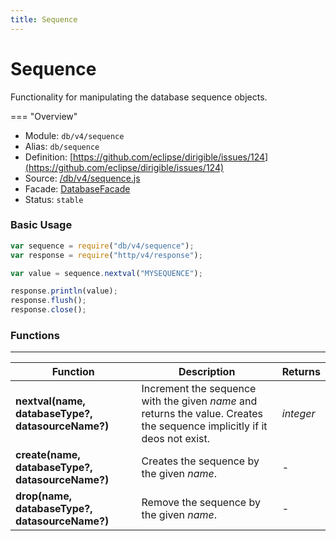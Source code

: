 ```yaml
---
title: Sequence
---
```


Sequence
===

Functionality for manipulating the database sequence objects.

=== "Overview"
- Module: `db/v4/sequence`
- Alias: `db/sequence`
- Definition: [https://github.com/eclipse/dirigible/issues/124](https://github.com/eclipse/dirigible/issues/124)
- Source: [/db/v4/sequence.js](https://github.com/dirigiblelabs/api-db/blob/master/db/v4/sequence.js)
- Facade: [DatabaseFacade](https://github.com/eclipse/dirigible/blob/master/api/api-facade/api-database/src/main/java/org/eclipse/dirigible/api/v3/db/DatabaseFacade.java)
- Status: `stable`


### Basic Usage

```javascript
var sequence = require("db/v4/sequence");
var response = require("http/v4/response");

var value = sequence.nextval("MYSEQUENCE");

response.println(value);
response.flush();
response.close();
```

### Functions

---

Function     | Description | Returns
------------ | ----------- | --------
**nextval(name, databaseType?, datasourceName?)**   | Increment the sequence with the given *name* and returns the value. Creates the sequence implicitly if it deos not exist. | *integer*
**create(name, databaseType?, datasourceName?)**   | Creates the sequence by the given *name*. | -
**drop(name, databaseType?, datasourceName?)**   | Remove the sequence by the given *name*. | -
